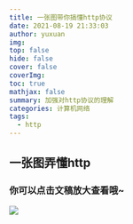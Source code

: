 ```yaml
---
title: 一张图带你搞懂http协议
date: 2021-08-19 21:33:03
author: yuxuan
img: 
top: false
hide: false
cover: false
coverImg: 
toc: true
mathjax: false
summary: 加强对http协议的理解
categories: 计算机网络
tags:
  - http
---
```


## 一张图弄懂http
### 你可以点击文稿放大查看哦~

![](https://image.fyxemmmm.cn/blog/images/http.jpg)